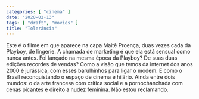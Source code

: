 ```yaml
---
categories: [ "cinema" ]
date: "2020-02-13"
tags: [ "draft", "movies" ]
title: "Tolerância"
---
```

Este é o filme em que aparece na capa Maitê Proença, duas vezes cada da Playboy, de lingerie. A chamada de marketing é que ela está sensual como nunca antes. Foi lançado na mesma época da Playboy? De suas duas edições recordes de vendas? Como a visão que temos da internet dos anos 2000 é jurássica, com esses barulhinhos para ligar o modem. E como o Brasil reconquistando o espaço de cinema é hilário. Ainda entre dois mundos: o da arte francesa com crítica social e a pornochanchada com cenas picantes e direito a nudez feminina. Não estou reclamando.

